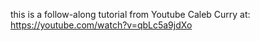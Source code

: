 this is a follow-along tutorial from Youtube Caleb Curry at:
https://youtube.com/watch?v=qbLc5a9jdXo
